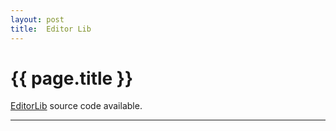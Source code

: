 ```yaml
---
layout: post
title:  Editor Lib
---
```


{{ page.title }}
================

[EditorLib][] source code available.

---

[EditorLib]: https://github.com/misterdustinface/EditorLib
